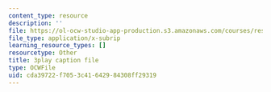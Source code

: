 ```yaml
---
content_type: resource
description: ''
file: https://ol-ocw-studio-app-production.s3.amazonaws.com/courses/res-ll-005-mathematics-of-big-data-and-machine-learning-january-iap-2020/cda39722f7053c41642984308ff29319_WkYdi40yNwY.srt
file_type: application/x-subrip
learning_resource_types: []
resourcetype: Other
title: 3play caption file
type: OCWFile
uid: cda39722-f705-3c41-6429-84308ff29319
---
```

